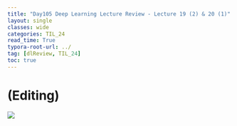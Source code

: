 ```yaml
---
title: "Day105 Deep Learning Lecture Review - Lecture 19 (2) & 20 (1)"
layout: single
classes: wide
categories: TIL_24
read_time: True
typora-root-url: ../
tag: [dlReview, TIL_24]
toc: true 
---
```


# (Editing)

<img src="/blog/images/2024-12-19-TIL24_Day105_DL/JPEG image-423EE3AA4742-1.jpeg">


